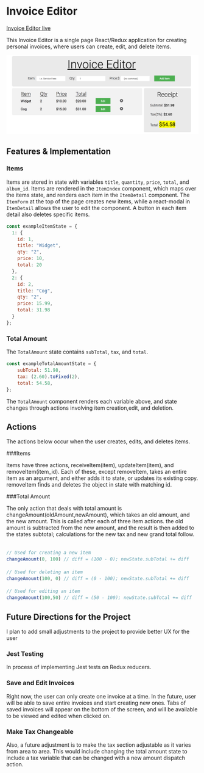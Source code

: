 # Invoice Editor

[Invoice Editor live][host]

[host]: https://kpam92.github.io/react-invoice/


This Invoice Editor is a single page React/Redux application for creating personal invoices, where users can create, edit, and delete items.

<a href="https://kpam92.github.io/react-invoice/">
  <img src="https://github.com/kpam92/react-invoice/raw/master/styles/screenshot.png"/>
</a>

## Features & Implementation

### Items

  Items are stored in state with variables `title`, `quantity`, `price`, `total`, and `album_id`. Items are rendered in the `ItemIndex` component, which maps over the items state, and renders each item in the `ItemDetail` component. The `ItemForm` at the top of the page creates new items, while a react-modal in `ItemDetail` allows the user to edit the component. A button in each item detail also deletes specific items.
  ```javascript
  const exampleItemState = {
    1: {
      id: 1,
      title: "Widget",
      qty: "2",
      price: 10,
      total: 20
    },
    2: {
      id: 2,
      title: "Cog",
      qty: "2",
      price: 15.99,
      total: 31.98
    }
  };
  ```
### Total Amount

The `TotalAmount` state contains `subTotal`, `tax`, and `total`.
```javascript
const exampleTotalAmountState = {
    subTotal: 51.98,
    tax: (2.60).toFixed(2),
    total: 54.58,
};
```

The `TotalAmount` component renders each variable above, and state changes through actions involving item creation,edit, and deletion.

## Actions
  The actions below occur when the user creates, edits, and deletes items.

###Items

  Items have three actions, receiveItem(item), updateItem(item), and removeItem(item_id). Each of these, except removeItem, takes an entire item as an argument, and either adds it to state, or updates its existing copy. removeItem finds and deletes the object in state with matching id.

###Total Amount

  The only action that deals with total amount is changeAmount(oldAmount,newAmount), which takes an old amount, and the new amount. This is called after each of three item actions. the old amount is subtracted from the new amount, and the result is then added to the states subtotal; calculations for the new tax and new grand total follow.
  ```javascript

  // Used for creating a new item
  changeAmount(0, 100) // diff = (100 - 0); newState.subTotal += diff

  // Used for deleting an item
  changeAmount(100, 0) // diff = (0 - 100); newState.subTotal += diff

  // Used for editing an item
  changeAmount(100,50) // diff = (50 - 100); newState.subTotal += diff

  ```

## Future Directions for the Project

I plan to add small adjustments to the project to provide better UX for the user

### Jest Testing

In process of implementing Jest tests on Redux reducers.

### Save and Edit Invoices

Right now, the user can only create one invoice at a time. In the future, user will be able to save entire invoices and start creating new ones. Tabs of saved invoices will appear on the bottom of the screen, and will be available to be viewed and edited when clicked on.

### Make Tax Changeable

Also, a future adjustment is to make the tax section adjustable as it varies from area to area. This would include changing the total amount state to include a tax variable that can be changed with a new amount dispatch action.
